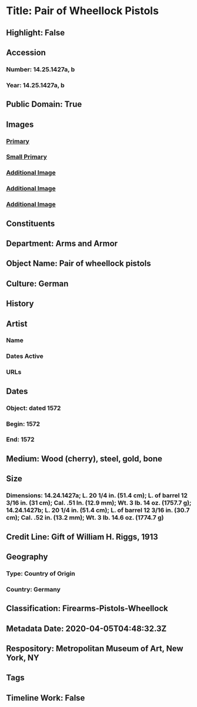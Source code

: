 # Title: Pair of Wheellock Pistols
## Highlight: False
## Accession
### Number: 14.25.1427a, b
### Year: 14.25.1427a, b
## Public Domain: True
## Images
### [Primary](https://images.metmuseum.org/CRDImages/aa/original/LC-14_25_1427ab-004.jpg)
### [Small Primary](https://images.metmuseum.org/CRDImages/aa/web-large/LC-14_25_1427ab-004.jpg)
### [Additional Image](https://images.metmuseum.org/CRDImages/aa/original/LC-14_25_1427ab-005.jpg)
### [Additional Image](https://images.metmuseum.org/CRDImages/aa/original/LC-14_25_1427ab-006.jpg)
### [Additional Image](https://images.metmuseum.org/CRDImages/aa/original/LC-14_25_1427ab-003.jpg)
## Constituents
## Department: Arms and Armor
## Object Name: Pair of wheellock pistols
## Culture: German
## History
## Artist
### Name
### Dates Active
### URLs
## Dates
### Object: dated 1572
### Begin: 1572
### End: 1572
## Medium: Wood (cherry), steel, gold, bone
## Size
### Dimensions: 14.24.1427a; L. 20 1/4 in. (51.4 cm); L. of barrel 12 3/16 in. (31 cm); Cal. .51 In. (12.9 mm); Wt. 3 lb. 14 oz. (1757.7 g); 14.24.1427b; L. 20 1/4 in. (51.4 cm); L. of barrel 12 3/16 in. (30.7 cm); Cal. .52 in. (13.2 mm); Wt. 3 lb. 14.6 oz. (1774.7 g)
## Credit Line: Gift of William H. Riggs, 1913
## Geography
### Type: Country of Origin
### Country: Germany
## Classification: Firearms-Pistols-Wheellock
## Metadata Date: 2020-04-05T04:48:32.3Z
## Respository: Metropolitan Museum of Art, New York, NY
## Tags
## Timeline Work: False